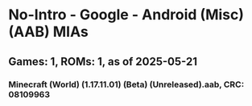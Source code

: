# No-Intro - Google - Android (Misc) (AAB) MIAs
## Games: 1, ROMs: 1, as of 2025-05-21

### Minecraft (World) (1.17.11.01) (Beta) (Unreleased).aab, CRC: 08109963
